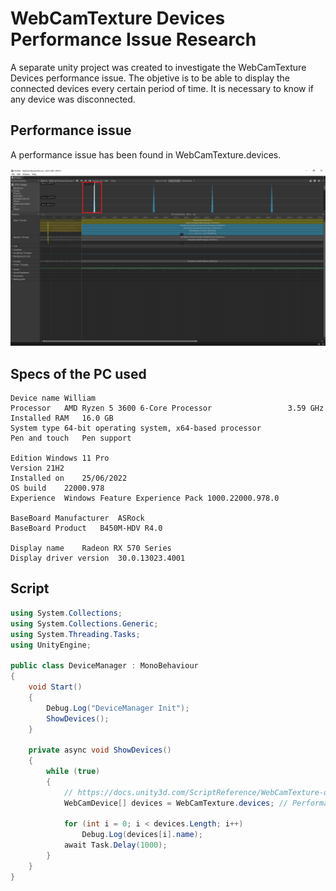# WebCamTexture Devices Performance Issue Research

A separate unity project was created to investigate the WebCamTexture Devices performance issue. The objetive is to be able to display the connected devices every certain period of time. It is necessary to know if any device was disconnected.

## Performance issue

A performance issue has been found in WebCamTexture.devices.

![WebCamTexture-devices-performance-issue](/Images/WebCamTexture.devices-performance-issue.png)

## Specs of the PC used

```
Device name	William
Processor	AMD Ryzen 5 3600 6-Core Processor                 3.59 GHz
Installed RAM	16.0 GB
System type	64-bit operating system, x64-based processor
Pen and touch	Pen support

Edition	Windows 11 Pro
Version	21H2
Installed on	25/06/2022
OS build	22000.978
Experience	Windows Feature Experience Pack 1000.22000.978.0

BaseBoard Manufacturer	ASRock
BaseBoard Product	B450M-HDV R4.0

Display name	Radeon RX 570 Series
Display driver version	30.0.13023.4001
```

## Script

```C#
using System.Collections;
using System.Collections.Generic;
using System.Threading.Tasks;
using UnityEngine;

public class DeviceManager : MonoBehaviour
{
    void Start()
    {
        Debug.Log("DeviceManager Init");
        ShowDevices();
    }

    private async void ShowDevices()
    {
        while (true)
        {
            // https://docs.unity3d.com/ScriptReference/WebCamTexture-devices.html
            WebCamDevice[] devices = WebCamTexture.devices; // Performance issue

            for (int i = 0; i < devices.Length; i++)
                Debug.Log(devices[i].name);
            await Task.Delay(1000);
        }
    }
}
```
